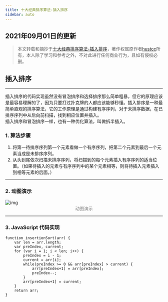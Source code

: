 ```yaml
---
title: 十大经典排序算法-插入排序
sidebar: auto
---
```

<style>
    .go-to-top {
        display: block !important;
    }
</style>

## 2021年09月01日的更新
>本文转载和摘抄于[十大经典排序算法-插入排序](https://sort.hust.cc/3.insertionsort)，著作权属原作者[hustcc](https://github.com/hustcc)所有，本人除了学习和参考之外，不对此进行任何商业行为，且如有侵权必删。

## 插入排序
---
插入排序的代码实现虽然没有冒泡排序和选择排序那么简单粗暴，但它的原理应该是最容易理解的了，因为只要打过扑克牌的人都应该能够秒懂。插入排序是一种最简单直观的排序算法，它的工作原理是通过构建有序序列，对于未排序数据，在已排序序列中从后向前扫描，找到相应位置并插入。  
插入排序和冒泡排序一样，也有一种优化算法，叫做拆半插入。

### 1. 算法步骤
1. 将第一待排序序列第一个元素看做一个有序序列，把第二个元素到最后一个元素当成是未排序序列。
2. 从头到尾依次扫描未排序序列，将扫描到的每个元素插入有序序列的适当位置。（如果待插入的元素与有序序列中的某个元素相等，则将待插入元素插入到相等元素的后面。）

---

### 2. 动图演示
<img class="custom" :src="$withBase('/assets/img/insertionSort/insertionSort.gif')" alt="img" style="margin:0 auto; display:block;">
<div style="color: gray; margin: 0px auto; text-align: center;">动图演示</div>

---

### 3. JavaScript 代码实现
```JS
function insertionSort(arr) {
    var len = arr.length;
    var preIndex, current;
    for (var i = 1; i < len; i++) {
        preIndex = i - 1;
        current = arr[i];
        while(preIndex >= 0 && arr[preIndex] > current) {
            arr[preIndex+1] = arr[preIndex];
            preIndex--;
        }
        arr[preIndex+1] = current;
    }
    return arr;
}
```

